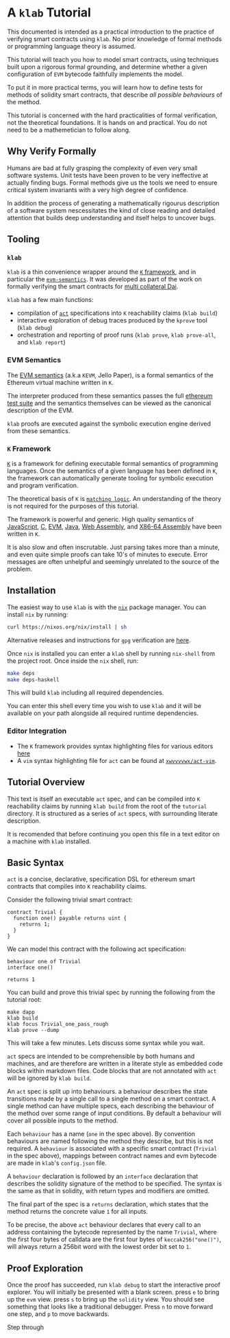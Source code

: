 # A `klab` Tutorial

This documented is intended as a practical introduction to the practice of verifying smart contracts
using `klab`. No prior knowledge of formal methods or programming language theory is assumed.

This tutorial will teach you how to model smart contracts, using techniques built upon a rigorous formal
grounding, and determine whether a given configuration of `EVM` bytecode faithfully implements the model.

To put it in more practical terms, you will learn how to define tests for methods of solidity smart
contracts, that describe *all possible behaviours* of the method.

This tutorial is concerned with the hard practicalities of formal verification, not the theoretical
foundations. It is hands on and practical. You do not need to be a mathemetician to follow along.

## Why Verify Formally

Humans are bad at fully grasping the complexity of even very small software systems. Unit tests have
been proven to be very ineffective at actually finding bugs. Formal methods give us the tools we
need to ensure critical system invariants with a very high degree of confidence.

In addition the process of generating a mathematically rigourus description of a software system
nescessitates the kind of close reading and detailed attention that builds deep understanding and
itself helps to uncover bugs.

## Tooling

### `klab`

`klab` is a thin convenience wrapper around the [`K` framework](http://www.kframework.org/index.php/Main_Page), and in particular the
[`evm-semantics`](https://github.com/kframework/evm-semantics). It was developed as part of the work
on formally verifying the smart contracts for [multi collateral Dai](https://github.com/dapphub/k-dss).

`klab` has a few main functions:

- compilation of [`act`](https://github.com/dapphub/klab/blob/master/acts.md) specifications into `K` reachability claims (`klab build`)
- interactive exploration of debug traces produced by the `kprove` tool (`klab debug`)
- orchestration and reporting of proof runs (`klab prove`, `klab prove-all`, and `klab report`)

### EVM Semantics

The [EVM semantics](https://github.com/dapphub/klab/blob/master/acts.md) (a.k.a `KEVM`, Jello
Paper), is a formal semantics of the Ethereum virtual machine written in `K`.

The interpreter produced from these semantics passes the full [ethereum test
suite](https://github.com/ethereum/tests) and the semantics themselves can be viewed as the
canonical description of the EVM.

`klab` proofs are executed against the symbolic execution engine derived from these semantics.

### `K` Framework

[`K`](http://www.kframework.org/index.php/Main_Page) is a framework for defining executable formal semantics of
programming languages. Once the semantics of a given language has been defined in `K`, the framework
can automatically generate tooling for symbolic execution and program verification.

The theoretical basis of `K` is [`matching logic`](http://www.matching-logic.org/index.php/Matching_Logic).
An understanding of the theory is not required for the purposes of this tutorial.

The framework is powerful and generic. High quality semantics of
[JavaScript](https://github.com/kframework/javascript-semantics),
[C](https://github.com/kframework/c-semantics), [EVM](https://github.com/kframework/evm-semantics),
[Java](https://github.com/kframework/java-semantics), [Web
Assembly](https://github.com/kframework/wasm-semantics), and [X86-64
Assembly](https://github.com/kframework/X86-64-Semantics) have been written in `K`.

It is also slow and often inscrutable. Just parsing takes more than a minute, and even quite simple
proofs can take 10's of minutes to execute. Error messages are often unhelpful and seemingly
unrelated to the source of the problem.

## Installation

The easiest way to use `klab` is with the [`nix`](https://nixos.org/) package manager. You can
install `nix` by running:

```sh
curl https://nixos.org/nix/install | sh
```

Alternative releases and instructions for `gpg` verification are [here](https://nixos.org/nix/download.html).

Once `nix` is installed you can enter a `klab` shell by running `nix-shell` from the project root.
Once inside the `nix` shell, run:

```sh
make deps
make deps-haskell
```

This will build `klab` including all required dependencies.

You can enter this shell every time you wish to use `klab` and it will be available on your path
alongside all required runtime dependencies.

### Editor Integration

- The `K` framework provides syntax highlighting files for various editors [here](http://www.kframework.org/index.php/Editor_Support)
- A `vim` syntax highlighting file for `act` can be found at [`xwvvvvwx/act-vim`](https://github.com/xwvvvvwx/act-vim).

## Tutorial Overview

This text is itself an executable `act` spec, and can be compiled into `K` reachability claims by
running `klab build` from the root of the `tutorial` directory. It is structured as a series of
`act` specs, with surrounding literate description.

It is recomended that before continuing you open this file in a text editor on a machine with `klab` installed.

## Basic Syntax

`act` is a concise, declarative, specification DSL for ethereum smart contracts that compiles into
`K` reachability claims.

Consider the following trivial smart contract:

```solidity
contract Trivial {
  function one() payable returns uint {
    returns 1;
  }
}
```

We can model this contract with the following act specification:

```act
behaviour one of Trivial
interface one()

returns 1
```

You can build and prove this trivial spec by running the following from the tutorial root:

```
make dapp
klab build
klab focus Trivial_one_pass_rough
klab prove --dump
```

This will take a few minutes. Lets discuss some syntax while you wait.

`act` specs are intended to be comprehensible by both humans and machines, and are therefore are
written in a literate style as embedded code blocks within markdown files. Code blocks that are not
annotated with `act` will be ignored by `klab build`.

An `act` spec is split up into behaviours. a behaviour describes the state transitions made by a
single call to a single method on a smart contract. A single method can have multiple specs, each
describing the behaviour of the method over some range of input conditions. By default a behaviour
will cover all possible inputs to the method.

Each `behaviour` has a name (`one` in the spec above). By convention behaviours are named following
the method they describe, but this is not required. A `behaviour` is associated with a specific
smart contract (`Trivial` in the spec above), mappings between contract names and evm bytecode are
made in `klab`'s `config.json` file.

A `behaviour` declaration is followed by an `interface` declaration that describes the solidity
signature of the method to be specified. The syntax is the same as that in solidity, with return
types and modifiers are omitted.

The final part of the spec is a `returns` declaration, which states that the method returns the
concrete value `1` for all inputs.

To be precise, the above `act` behaviour declares that every call to an address containing the
bytecode represented by the name `Trivial`, where the first four bytes of calldata are the first four
bytes of `keccak256("one()")`, will always return a 256bit word with the lowest order bit set to `1`.

## Proof Exploration

Once the proof has succeeded, run `klab debug` to start the interactive proof explorer. You will
initially be presented with a blank screen. press `e` to bring up the `evm` view. press `s` to bring
up the `solidity` view. You should see something that looks like a traditional debugger. Press `n`
to move forward one step, and `p` to move backwards.

Step through
